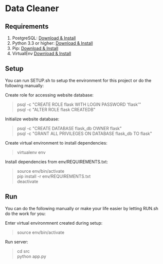 # Data Cleaner

## Requirements
	
1. PostgreSQL: [Download & Install](https://www.postgresql.org/download/)
2. Python 3.3 or higher: [Download & Install](https://www.python.org/downloads/)
3. Pip: [Download & Install](https://pip.pypa.io/en/stable/installing/)
4. VirtualEnv [Download & Install](https://virtualenv.pypa.io/en/stable/installation/)

## Setup

You can run SETUP.sh to setup the environment for this project or do the following manually:

Create role for accessing website database:
> psql -c "CREATE ROLE flask WITH LOGIN PASSWORD 'flask'"  
> psql -c "ALTER ROLE flask CREATEDB"

Initialize website database:
> psql -c "CREATE DATABASE flask_db OWNER flask"  
> psql -c "GRANT ALL PRIVILEGES ON DATABASE flask_db TO flask"

Create virtual environment to install dependencies:
> virtualenv env

Install dependencies from env/REQUIREMENTS.txt:
> source env/bin/activate  
> pip install -r env/REQUIREMENTS.txt  
> deactivate


## Run

You can do the following manually or make your life easier by letting RUN.sh do the work for you:

Enter virtual environmnent created during setup:
> source env/bin/activate

Run server:
> cd src  
> python app.py  

